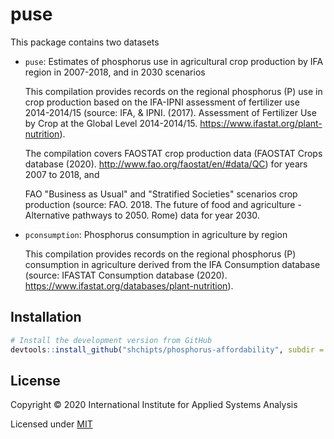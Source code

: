 # puse

This package contains two datasets

* `puse`: Estimates of phosphorus use in agricultural crop production by IFA region in 2007-2018, and in 2030 scenarios

  This compilation provides records on the regional phosphorus (P) use in crop production based on the IFA-IPNI assessment of fertilizer use 2014-2014/15 (source: IFA, & IPNI. (2017). Assessment of Fertilizer Use by Crop at the Global Level 2014-2014/15. https://www.ifastat.org/plant-nutrition). 
  
  The compilation covers FAOSTAT crop production data (FAOSTAT Crops database (2020). http://www.fao.org/faostat/en/#data/QC) for years 2007 to 2018, and
  
  FAO "Business as Usual" and "Stratified Societies" scenarios crop production (source: FAO. 2018. The future of food and agriculture - Alternative pathways to 2050. Rome) data for year 2030.

* `pconsumption`: Phosphorus consumption in agriculture by region
  
  This compilation provides records on the regional phosphorus (P) consumption in agriculture derived from the IFA Consumption database (source: IFASTAT Consumption database (2020). https://www.ifastat.org/databases/plant-nutrition).
   
## Installation

```R
# Install the development version from GitHub
devtools::install_github("shchipts/phosphorus-affordability", subdir = "R/puse")
```

## License

Copyright © 2020 International Institute for Applied Systems Analysis

Licensed under [MIT](http://opensource.org/licenses/MIT)